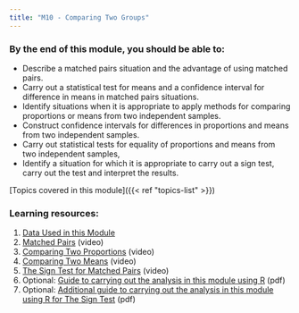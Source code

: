 ```yaml
---
title: "M10 - Comparing Two Groups"
---
```


### By the end of this module, you should be able to:

- Describe a matched pairs situation and the advantage of using matched pairs.
- Carry out a statistical test for means and a confidence interval for difference in means in matched pairs situations.
- Identify situations when it is appropriate to apply methods for comparing proportions or means from two independent samples.
- Construct confidence intervals for differences in proportions and means from two independent samples.
- Carry out statistical tests for equality of proportions and means from two independent samples,
- Identify a situation for which it is appropriate to carry out a sign test, carry out the test and interpret the results.

[Topics covered in this module]({{< ref "topics-list" >}})

### Learning resources:

1. [Data Used in this Module](./1-data-used)
2. ‎[Matched Pairs](./2-matched-pairs) (video)
3. [Comparing Two Proportions](./3-comparing-two-proportions) (video)
4. [Comparing Two Means](./4-comparing-two-means) (video)
5. [The Sign Test for Matched Pairs](./5-the-sign-test-for-matched-pairs) (video)
6. Optional: [Guide to carrying out the analysis in this module using R](./Comp2Groups_R.pdf) (pdf)
7. Optional: [Additional guide to carrying out the analysis in this module using R for The Sign Test](./NonPar_R.pdf) (pdf)